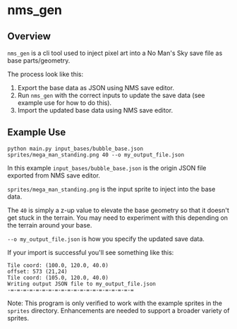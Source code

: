 # nms_gen

## Overview 

`nms_gen` is a cli tool used to inject pixel art into a No Man's Sky save file as base parts/geometry.

The process look like this:

1. Export the base data as JSON using NMS save editor.
2. Run `nms_gen` with the correct inputs to update the save data (see example use for how to do this).
3. Import the updated base data using NMS save editor.

## Example Use

`python main.py input_bases/bubble_base.json sprites/mega_man_standing.png 40 --o my_output_file.json`

In this example `input_bases/bubble_base.json` is the origin JSON file exported from NMS save editor.

`sprites/mega_man_standing.png` is the input sprite to inject into the base data.

The `40` is simply a z-up value to elevate the base geometry so that it doesn't get stuck in the terrain. You may need to experiment with this depending on the terrain around your base.

`--o my_output_file.json` is how you specify the updated save data.

If your import is successful you'll see something like this:

```
Tile coord: (100.0, 120.0, 40.0)
offset: 573 (21,24)
Tile coord: (105.0, 120.0, 40.0)
Writing output JSON file to my_output_file.json
-=-=-=-=-=-=-=-=-=-=-=-=-=-=-=-=-=-=-=-=
```

Note: This program is only verified to work with the example sprites in the `sprites` directory. Enhancements are needed to support a broader variety of sprites.


